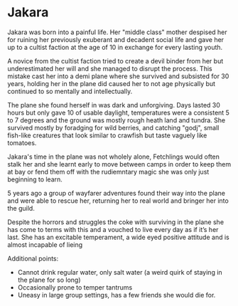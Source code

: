 # Jakara
Jakara was born into a painful life. Her "middle class" mother despised her for ruining her previously exuberant and decadent social life and gave her up to a cultist faction at the age of 10 in exchange for every lasting youth.

A novice from the cultist faction tried to create a devil binder from her but underestimated her will and she managed to disrupt the process. This mistake cast her into a demi plane where she survived and subsisted for 30 years, holding her in the plane did caused her to not age physically but continued to so mentally and intellectually.

The plane she found herself in was dark and unforgiving. Days lasted 30 hours but only gave 10 of usable daylight, temperatures were a consistent 5 to 7 degrees and the ground was mostly rough heath land and tundra. She survived mostly by foradging for wild berries, and catching "godj", small fish-like creatures that look similar to crawfish but taste vaguely like tomatoes.

Jakara's time in the plane was not wholely alone, Fetchlings would often stalk her and she learnt early to move between camps in order to keep them at bay or fend them off with the rudiemntary magic she was only just beginning to learn.

5 years ago a group of wayfarer adventures found their way into the plane and were able to rescue her, returning her to real world and bringer her into the guild.

Despite the horrors and struggles the coke with surviving in the plane she has come to terms with this and a vouched to live every day as if it’s her last. She has an excitable temperament, a wide eyed positive attitude and is almost incapable of lieing

Additional points:

- Cannot drink regular water, only salt water (a weird quirk of staying in the plane for so long)
- Occasionally prone to temper tantrums 
- Uneasy in large group settings, has a few friends she would die for. 
